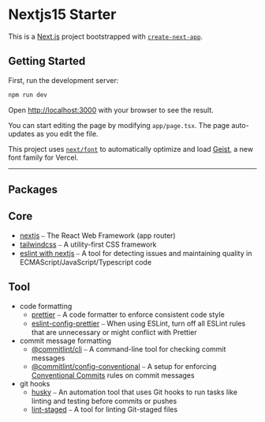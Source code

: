 # Nextjs15 Starter

This is a [Next.js](https://nextjs.org) project bootstrapped with [`create-next-app`](https://nextjs.org/docs/app/api-reference/cli/create-next-app).

## Getting Started

First, run the development server:

```bash
npm run dev
```

Open [http://localhost:3000](http://localhost:3000) with your browser to see the result.

You can start editing the page by modifying `app/page.tsx`. The page auto-updates as you edit the file.

This project uses [`next/font`](https://nextjs.org/docs/app/building-your-application/optimizing/fonts) to automatically optimize and load [Geist](https://vercel.com/font), a new font family for Vercel.

---

## Packages

## Core

- [nextjs](https://nextjs.org/) ⎯ The React Web Framework (app router)
- [tailwindcss](https://tailwindcss.com/) ⎯ A utility-first CSS framework
- [eslint with nextjs](https://nextjs.org/docs/app/api-reference/config/eslint) ⎯ A tool for detecting issues and maintaining quality in ECMAScript/JavaScript/Typescript code

## Tool

- code formatting
  - [prettier](https://prettier.io/) ⎯ A code formatter to enforce consistent code style
  - [eslint-config-prettier](https://github.com/prettier/eslint-config-prettier) ⎯ When using ESLint, turn off all ESLint rules that are unnecessary or might conflict with Prettier
- commit message formatting
  - [@commitlint/cli](https://github.com/conventional-changelog/commitlint/tree/master/@commitlint/cli) ⎯ A command-line tool for checking commit messages
  - [@commitlint/config-conventional](https://github.com/conventional-changelog/commitlint/tree/master/@commitlint/config-conventional) ⎯ A setup for enforcing [Conventional Commits](https://www.conventionalcommits.org/) rules on commit messages
- git hooks
  - [husky](https://typicode.github.io/husky/) ⎯ An automation tool that uses Git hooks to run tasks like linting and testing before commits or pushes
  - [lint-staged](https://github.com/lint-staged/lint-staged) ⎯ A tool for linting Git-staged files

